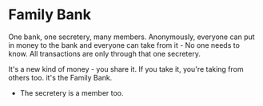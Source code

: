 # Family Bank

One bank, one secretery, many members. Anonymously, everyone can put in money to the bank and everyone can take from it - No one needs to know. All transactions are only through that one secretery. 

It's a new kind of money - you share it. If you take it, you're taking from others too. it's the Family Bank.

- The secretery is a member too.